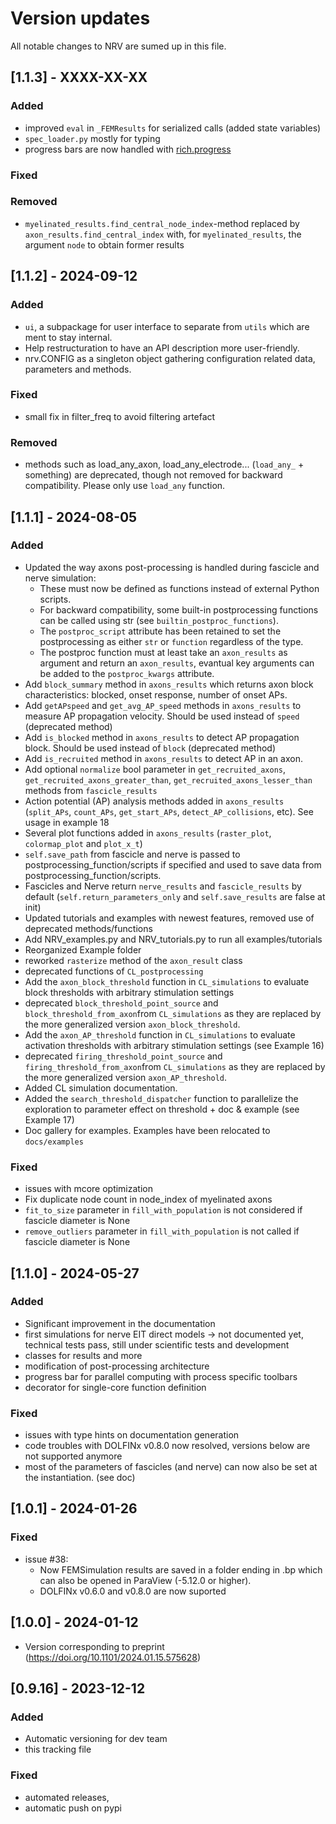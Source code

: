 # Version updates

All notable changes to NRV are sumed up in this file.

## [1.1.3] - XXXX-XX-XX
### Added
- improved `eval` in `_FEMResults` for serialized calls (added state variables)
- `spec_loader.py` mostly for typing
- progress bars are now handled with [rich.progress](https://rich.readthedocs.io/en/stable/progress.html)

### Fixed



### Removed
- `myelinated_results.find_central_node_index`-method replaced by `axon_results.find_central_index` with, for `myelinated_results`, the argument `node` to obtain former results



## [1.1.2] - 2024-09-12

### Added
- `ui`, a subpackage for user interface to separate from `utils` which are ment to stay internal.
- Help restructuration to have an API description more user-friendly.
- nrv.CONFIG as a singleton object gathering configuration related data, parameters and methods.

### Fixed
- small fix in filter_freq to avoid filtering artefact

### Removed
- methods such as load_any_axon, load_any_electrode... (``load_any_`` + something) are deprecated, though not removed for backward compatibility. Please only use ``load_any`` function.


## [1.1.1] - 2024-08-05

### Added
- Updated the way axons post-processing is handled during fascicle and nerve simulation:
    - These must now be defined as functions instead of external Python scripts.
    - For backward compatibility, some built-in postprocessing functions can be called using str (see ``builtin_postproc_functions``).
    - The ``postproc_script`` attribute has been retained to set the postprocessing as either ``str`` or ``function`` regardless of the type.
    - The postproc function must at least take an ``axon_results`` as argument and return an ``axon_results``, evantual key arguments can be added to the ``postproc_kwargs`` attribute.
- Add ``block_summary`` method in ``axons_results`` which returns axon block characteristics: blocked, onset response, number of onset APs.
- Add ``getAPspeed`` and ``get_avg_AP_speed`` methods in ``axons_results`` to measure AP propagation velocity. Should be used instead of ``speed`` (deprecated method)
- Add ``is_blocked`` method in ``axons_results`` to detect AP propagation block. Should be used instead of ``block`` (deprecated method)
- Add ``is_recruited`` method in ``axons_results`` to detect AP in an axon. 
- Add optional ``normalize`` bool parameter in ``get_recruited_axons``, ``get_recruited_axons_greater_than``, ``get_recruited_axons_lesser_than`` methods from ``fascicle_results``
- Action potential (AP) analysis methods added in ``axons_results`` (``split_APs``, ``count_APs``, ``get_start_APs``, ``detect_AP_collisions``, etc). See usage in example 18
- Several plot functions added in ``axons_results`` (``raster_plot``, ``colormap_plot`` and ``plot_x_t``)
- ``self.save_path`` from fascicle and nerve is passed to postprocessing_function/scripts if specified and used to save data from postprocessing_function/scripts.
- Fascicles and Nerve return ``nerve_results`` and ``fascicle_results`` by default (``self.return_parameters_only`` and ``self.save_results`` are false at init)
- Updated tutorials and examples with newest features, removed use of deprecated methods/functions
- Add NRV_examples.py and NRV_tutorials.py to run all examples/tutorials
- Reorganized Example folder
- reworked ``rasterize`` method of the ``axon_result`` class
- deprecated functions of ``CL_postprocessing``
- Add the ``axon_block_threshold`` function in ``CL_simulations`` to evaluate block thresholds with arbitrary stimulation settings
- deprecated ``block_threshold_point_source`` and ``block_threshold_from_axon``from ``CL_simulations`` as they are replaced by the more generalized version ``axon_block_threshold``. 
- Add the ``axon_AP_threshold`` function in ``CL_simulations`` to evaluate activation thresholds with arbitrary stimulation settings (see Example 16)
- deprecated ``firing_threshold_point_source`` and ``firing_threshold_from_axon``from ``CL_simulations`` as they are replaced by the more generalized version ``axon_AP_threshold``. 
- Added CL simulation documentation.
- Added the ``search_threshold_dispatcher`` function to parallelize the exploration to parameter effect on threshold + doc & example (see Example 17)
- Doc gallery for examples. Examples have been relocated to ``docs/examples``

### Fixed
- issues with mcore optimization
- Fix duplicate node count in node_index of myelinated axons
- ``fit_to_size`` parameter in ``fill_with_population`` is not considered if fascicle diameter is None
- ``remove_outliers`` parameter in ``fill_with_population`` is not called if fascicle diameter is None


## [1.1.0] - 2024-05-27

### Added
- Significant improvement in the documentation
- first simulations for nerve EIT direct models -> not documented yet, technical tests pass, still under scientific tests and development
- classes for results and more
- modification of post-processing architecture
- progress bar for parallel computing with process specific toolbars
- decorator for single-core function definition

### Fixed
- issues with type hints on documentation generation
- code troubles with DOLFINx v0.8.0 now resolved, versions below are not supported anymore
- most of the parameters of fascicles (and nerve) can now also be set at the instantiation. (see doc)

## [1.0.1] - 2024-01-26

### Fixed

- issue #38:
    - Now FEMSimulation results are saved in a folder ending in .bp which can also be opened in ParaView (-5.12.0 or higher).
    - DOLFINx v0.6.0 and v0.8.0 are now suported

## [1.0.0] - 2024-01-12

- Version corresponding to preprint (https://doi.org/10.1101/2024.01.15.575628)

## [0.9.16] - 2023-12-12

### Added

- Automatic versioning for dev team
- this tracking file

### Fixed
- automated releases,
- automatic push on pypi
